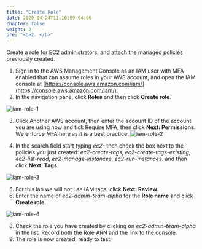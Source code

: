 ```yaml
---
title: "Create Role"
date: 2020-04-24T11:16:09-04:00
chapter: false
weight: 2
pre: "<b>2. </b>"
---
```


Create a role for EC2 administrators, and attach the managed policies previously created.

1. Sign in to the AWS Management Console as an IAM user with MFA enabled that can assume roles in your AWS account, and open the IAM console at [https://console.aws.amazon.com/iam/](https://console.aws.amazon.com/iam/).
2. In the navigation pane, click **Roles** and then click **Create role**.

![iam-role-1](/Security/300_IAM_Tag_Based_Access_Control_for_EC2/Images/iam-role-create-1.png)

3. Click Another AWS account, then enter the account ID of the account you are using now and tick Require MFA, then click **Next: Permissions**. We enforce MFA here as it is a best practice.
![iam-role-2](/Security/300_IAM_Tag_Based_Access_Control_for_EC2/Images/iam-role-create-2.png)

4. In the search field start typing *ec2-* then check the box next to the policies you just created: *ec2-create-tags*, *ec2-create-tags-existing*, *ec2-list-read*, *ec2-manage-instances*, *ec2-run-instances*. and then click **Next: Tags**.

![iam-role-3](/Security/300_IAM_Tag_Based_Access_Control_for_EC2/Images/iam-role-create-3.png)

5. For this lab we will not use IAM tags, click **Next: Review**.
6. Enter the name of *ec2-admin-team-alpha* for the **Role name** and click **Create role**.

![iam-role-6](/Security/300_IAM_Tag_Based_Access_Control_for_EC2/Images/iam-role-create-4.png)

8. Check the role you have created by clicking on *ec2-admin-team-alpha* in the list. Record both the Role ARN and the link to the console.
9. The role is now created, ready to test!
